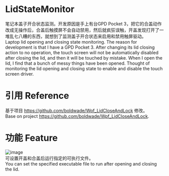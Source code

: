 # LidStateMonitor
 笔记本盖子开合状态监测。开发原因是手上有台GPD Pocket 3，把它的合盖动作改成无操作后，合盖后触摸屏不会自动禁用，然后就疯狂误触，开盖发现打开了一堆乱七八糟的东西，就想到了监测盖子开合状态来启用和禁用触屏驱动。</br>
 Laptop lid opening and closing state monitoring. The reason for development is that I have a GPD Pocket 3. After changing its lid closing action to no operation, the touch screen will not be automatically disabled after closing the lid, and then it will be touched by mistake. When I open the lid, I find that a bunch of messy things have been opened. Thought of monitoring the lid opening and closing state to enable and disable the touch screen driver.
# 引用 Reference
 基于项目 https://github.com/boldwade/Wpf_LidCloseAndLock 修改。</br>
 Base on project https://github.com/boldwade/Wpf_LidCloseAndLock.
# 功能 Feature
 ![image](https://github.com/user-attachments/assets/b714e4c4-f748-4607-ace7-7983b8452e99)</br>
 可设置开盖和合盖后运行指定的可执行文件。</br>
 You can set the specified executable file to run after opening and closing the lid.
